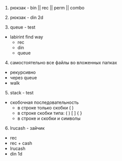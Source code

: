 1) рюкзак - bin || rec || perm || combo  

2) рюкзак - din 2d  

3) queue - test  
  - labirint find way
    - rec  
    - din  
    - queue  

4) самостоятельно все файлы во вложенных папках  
  - рекурсивно  
  - через queue  
  - walk  

5) stack - test  
  - скобочная последовательность  
    - в строке только скобки ( )  
    - в строке скобки типа: ( ) [ ] { }  
    - в строке и скобки и символы  

6) lrucash - зайчик  
  - rec  
  - rec + cash  
  - lrucash  
  - din 1d  
